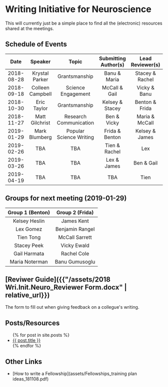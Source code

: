 # Writing Initiative for Neuroscience

This will currently just be a simple place to find all the (electronic) resources shared at the meetings.

## Schedule of Events

|    Date    |      Speaker     |          Topic          | Submitting Author(s) | Lead Reviewer(s) |
|:----------:|:----------------:|:-----------------------:|:--------------------:|:----------------:|
| 2018-08-28 |  Krystal Parker  |      Grantsmanship      |     Banu & Maria     |  Stacey & Rachel |
| 2018-09-18 | Colleen Campbell |    Science Engagement   |     McCall & Gail    |   Vicky & Banu   |
| 2018-10-30 |    Eric Taylor   |      Grantsmanship      |    Kelsey & Stacey   |  Benton & Frida  |
| 2018-11-27 |  Matt Gilchrist  |  Research Communication |      Ben & Vicky     |  Maria & McCall  |
| 2019-01-29 |   Mark Blumberg  | Popular Science Writing |    Frida & Benton    |  Kelsey & James  |
| 2019-02-26 |        TBA       |           TBA           |     Tien & Rachel    |        Lex       |
| 2019-03-26 |        TBA       |           TBA           |      Lex & James     |    Ben & Gail    |
| 2019-04-19 |        TBA       |           TBA           |          TBA         |       Tien       |

## Groups for next meeting (2019-01-29)

| Group 1 (Benton)|Group 2 (Frida)|
|:---------------:|:---------------:|
|Kelsey Heslin    |James Kent       |
|Lex Gomez        |Benjamin Rangel  |
|Tien Tong        |McCall Sarrett   |
|Stacey Peek      |Vicky Ewald      |
|Gail Harmata     |Rachel Cole      |
|Maria Noterman   |Banu Gumusoglu   |

## [Reviwer Guide]({{"/assets/2018 Wri.Init.Neuro_Reviewer Form.docx" | relative_url}})

The form to fill out when giving feedback on a collegue's writing.

## Posts/Resources

<ul>
  {% for post in site.posts %}
    <li>
      <a href="{{ post.url | relative_url }}">{{ post.title }}</a>
    </li>
  {% endfor %}
</ul>

## Other Links

- [How to write a Fellowship](assets/Fellowships_training plan ideas_181108.pdf)